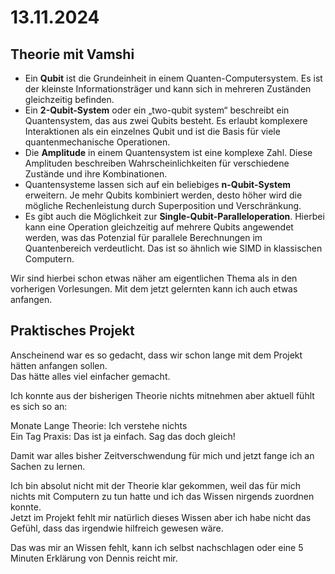 # 13.11.2024

## Theorie mit Vamshi

- Ein **Qubit** ist die Grundeinheit in einem Quanten-Computersystem. Es ist der kleinste Informationsträger und kann sich in mehreren Zuständen gleichzeitig befinden.
- Ein **2-Qubit-System** oder ein „two-qubit system“ beschreibt ein Quantensystem, das aus zwei Qubits besteht. Es erlaubt komplexere Interaktionen als ein einzelnes Qubit und ist die Basis für viele quantenmechanische Operationen.
- Die **Amplitude** in einem Quantensystem ist eine komplexe Zahl. Diese Amplituden beschreiben Wahrscheinlichkeiten für verschiedene Zustände und ihre Kombinationen.
- Quantensysteme lassen sich auf ein beliebiges **n-Qubit-System** erweitern. Je mehr Qubits kombiniert werden, desto höher wird die mögliche Rechenleistung durch Superposition und Verschränkung.
- Es gibt auch die Möglichkeit zur **Single-Qubit-Paralleloperation**. Hierbei kann eine Operation gleichzeitig auf mehrere Qubits angewendet werden, was das Potenzial für parallele Berechnungen im Quantenbereich verdeutlicht. Das ist so ähnlich wie SIMD in klassischen Computern.

Wir sind hierbei schon etwas näher am eigentlichen Thema als in den vorherigen Vorlesungen.
Mit dem jetzt gelernten kann ich auch etwas anfangen.

## Praktisches Projekt

Anscheinend war es so gedacht, dass wir schon lange mit dem Projekt hätten anfangen sollen.  
Das hätte alles viel einfacher gemacht.

Ich konnte aus der bisherigen Theorie nichts mitnehmen aber aktuell fühlt es sich so an:

Monate Lange Theorie: Ich verstehe nichts  
Ein Tag Praxis: Das ist ja einfach. Sag das doch gleich!

Damit war alles bisher Zeitverschwendung für mich und jetzt fange ich an Sachen zu lernen.

Ich bin absolut nicht mit der Theorie klar gekommen, weil das für mich nichts mit Computern zu tun hatte und ich das Wissen nirgends zuordnen konnte.  
Jetzt im Projekt fehlt mir natürlich dieses Wissen aber ich habe nicht das Gefühl, dass das irgendwie hilfreich gewesen wäre.

Das was mir an Wissen fehlt, kann ich selbst nachschlagen oder eine 5 Minuten Erklärung von Dennis reicht mir.
